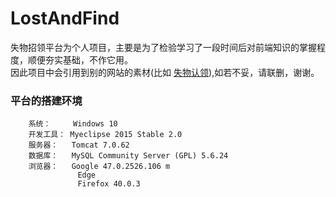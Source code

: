 # LostAndFind
失物招领平台为个人项目，主要是为了检验学习了一段时间后对前端知识的掌握程度，顺便夯实基础，不作它用。		
因此项目中会引用到别的网站的素材(比如 [失物认领](http://www.shiwurenling.com/ "参考网站")),如若不妥，请联删，谢谢。

### 平台的搭建环境	
		系统：     Windows 10 
		开发工具： Myeclipse 2015 Stable 2.0
        服务器：   Tomcat 7.0.62
        数据库：   MySQL Community Server (GPL) 5.6.24
        浏览器：   Google 47.0.2526.106 m
                   Edge 
                   Firefox 40.0.3